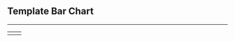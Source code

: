 ## Template Bar Chart

<script src="plotly-latest.min.js"></script>

<div id="myDiv"><!-- Plotly chart will be drawn inside this DIV --></div>

  <script>
var trace1 = {
  x: ['oranges', 'pommes', 'poires'],
  y: [20, 14, 23],
  name: 'SF Zoo',
  type: 'bar'
};

var trace2 = {
  x: ['oranges', 'pommes', 'poires'],
  y: [12, 18, 29],
  name: 'LA Zoo',
  type: 'bar'
};

var data = [trace1, trace2];

var layout = {barmode: 'stack'};

Plotly.newPlot('myDiv', data, layout);  </script>

---------

<table>
<tr>
<td><div id="DivLeft"></div></td>
<td><div id="DivRight"></div></td>
</tr>
</table>

  <script>
var trace1 = {
  x: ['oranges', 'pommes', 'poires'],
  y: [20, 14, 23],
  name: 'SF Zoo',
  type: 'bar'
};

var trace2 = {
  x: ['oranges', 'pommes', 'poires'],
  y: [12, 18, 29],
  name: 'LA Zoo',
  type: 'bar'
};

var data = [trace1, trace2];

var layout = {barmode: 'stack'};

Plotly.newPlot('DivLeft', data, layout);  </script>

  <script>
var trace1 = {
  x: ['oranges', 'pommes', 'poires'],
  y: [20, 14, 23],
  name: 'SF Zoo',
  type: 'bar'
};

var trace2 = {
  x: ['oranges', 'pommes', 'poires'],
  y: [12, 18, 29],
  name: 'LA Zoo',
  type: 'bar'
};

var data = [trace1, trace2];

var layout = {barmode: 'stack'};

Plotly.newPlot('DivRight', data, layout);  </script>
